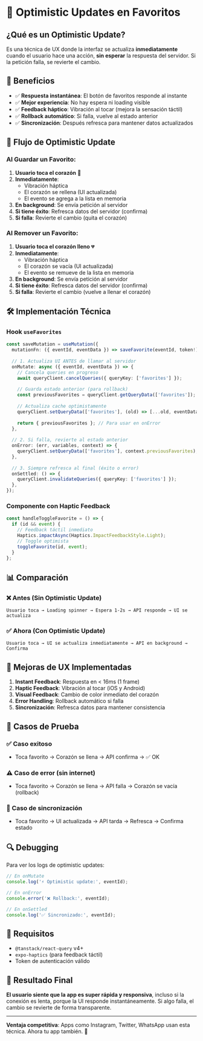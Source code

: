 # 🚀 Optimistic Updates en Favoritos

## ¿Qué es un Optimistic Update?

Es una técnica de UX donde la interfaz se actualiza **inmediatamente** cuando el usuario hace una acción, **sin esperar** la respuesta del servidor. Si la petición falla, se revierte el cambio.

## 🎯 Beneficios

- ✅ **Respuesta instantánea**: El botón de favoritos responde al instante
- ✅ **Mejor experiencia**: No hay espera ni loading visible
- ✅ **Feedback háptico**: Vibración al tocar (mejora la sensación táctil)
- ✅ **Rollback automático**: Si falla, vuelve al estado anterior
- ✅ **Sincronización**: Después refresca para mantener datos actualizados

## 🔄 Flujo de Optimistic Update

### Al Guardar un Favorito:
1. **Usuario toca el corazón** 💛
2. **Inmediatamente**: 
   - Vibración háptica
   - El corazón se rellena (UI actualizada)
   - El evento se agrega a la lista en memoria
3. **En background**: Se envía petición al servidor
4. **Si tiene éxito**: Refresca datos del servidor (confirma)
5. **Si falla**: Revierte el cambio (quita el corazón)

### Al Remover un Favorito:
1. **Usuario toca el corazón lleno** 💔
2. **Inmediatamente**:
   - Vibración háptica
   - El corazón se vacía (UI actualizada)
   - El evento se remueve de la lista en memoria
3. **En background**: Se envía petición al servidor
4. **Si tiene éxito**: Refresca datos del servidor (confirma)
5. **Si falla**: Revierte el cambio (vuelve a llenar el corazón)

## 🛠️ Implementación Técnica

### Hook `useFavorites`

```typescript
const saveMutation = useMutation({
  mutationFn: ({ eventId, eventData }) => saveFavorite(eventId, token!),
  
  // 1. Actualiza UI ANTES de llamar al servidor
  onMutate: async ({ eventId, eventData }) => {
    // Cancela queries en progreso
    await queryClient.cancelQueries({ queryKey: ['favorites'] });
    
    // Guarda estado anterior (para rollback)
    const previousFavorites = queryClient.getQueryData(['favorites']);
    
    // Actualiza cache optimistamente
    queryClient.setQueryData(['favorites'], (old) => [...old, eventData]);
    
    return { previousFavorites }; // Para usar en onError
  },
  
  // 2. Si falla, revierte al estado anterior
  onError: (err, variables, context) => {
    queryClient.setQueryData(['favorites'], context.previousFavorites);
  },
  
  // 3. Siempre refresca al final (éxito o error)
  onSettled: () => {
    queryClient.invalidateQueries({ queryKey: ['favorites'] });
  },
});
```

### Componente con Haptic Feedback

```typescript
const handleToggleFavorite = () => {
  if (id && event) {
    // Feedback táctil inmediato
    Haptics.impactAsync(Haptics.ImpactFeedbackStyle.Light);
    // Toggle optimista
    toggleFavorite(id, event);
  }
};
```

## 📊 Comparación

### ❌ **Antes (Sin Optimistic Update)**
```
Usuario toca → Loading spinner → Espera 1-2s → API responde → UI se actualiza
```

### ✅ **Ahora (Con Optimistic Update)**
```
Usuario toca → UI se actualiza inmediatamente → API en background → Confirma
```

## 🎨 Mejoras de UX Implementadas

1. **Instant Feedback**: Respuesta en < 16ms (1 frame)
2. **Haptic Feedback**: Vibración al tocar (iOS y Android)
3. **Visual Feedback**: Cambio de color inmediato del corazón
4. **Error Handling**: Rollback automático si falla
5. **Sincronización**: Refresca datos para mantener consistencia

## 🧪 Casos de Prueba

### ✅ Caso exitoso
- Toca favorito → Corazón se llena → API confirma → ✅ OK

### ⚠️ Caso de error (sin internet)
- Toca favorito → Corazón se llena → API falla → Corazón se vacía (rollback)

### 🔄 Caso de sincronización
- Toca favorito → UI actualizada → API tarda → Refresca → Confirma estado

## 🔍 Debugging

Para ver los logs de optimistic updates:
```typescript
// En onMutate
console.log('⚡ Optimistic update:', eventId);

// En onError
console.error('❌ Rollback:', eventId);

// En onSettled
console.log('✅ Sincronizado:', eventId);
```

## 📱 Requisitos

- `@tanstack/react-query` v4+
- `expo-haptics` (para feedback táctil)
- Token de autenticación válido

## 🚀 Resultado Final

**El usuario siente que la app es super rápida y responsiva**, incluso si la conexión es lenta, porque la UI responde instantáneamente. Si algo falla, el cambio se revierte de forma transparente.

---

**Ventaja competitiva**: Apps como Instagram, Twitter, WhatsApp usan esta técnica. Ahora tu app también. 🎯
